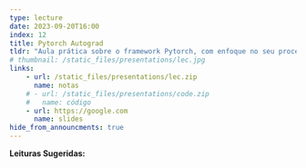 ```yaml
---
type: lecture
date: 2023-09-20T16:00
index: 12
title: Pytorch Autograd
tldr: "Aula prática sobre o framework Pytorch, com enfoque no seu processo de derivação automática."
# thumbnail: /static_files/presentations/lec.jpg
links: 
    - url: /static_files/presentations/lec.zip
      name: notas
    # - url: /static_files/presentations/code.zip
    #   name: código
    - url: https://google.com
      name: slides
hide_from_announcments: true
---
```

**Leituras Sugeridas:**
